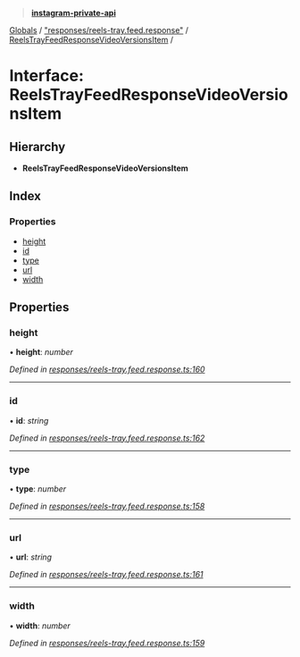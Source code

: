 > **[instagram-private-api](../README.md)**

[Globals](../README.md) / ["responses/reels-tray.feed.response"](../modules/_responses_reels_tray_feed_response_.md) / [ReelsTrayFeedResponseVideoVersionsItem](_responses_reels_tray_feed_response_.reelstrayfeedresponsevideoversionsitem.md) /

# Interface: ReelsTrayFeedResponseVideoVersionsItem

## Hierarchy

* **ReelsTrayFeedResponseVideoVersionsItem**

## Index

### Properties

* [height](_responses_reels_tray_feed_response_.reelstrayfeedresponsevideoversionsitem.md#height)
* [id](_responses_reels_tray_feed_response_.reelstrayfeedresponsevideoversionsitem.md#id)
* [type](_responses_reels_tray_feed_response_.reelstrayfeedresponsevideoversionsitem.md#type)
* [url](_responses_reels_tray_feed_response_.reelstrayfeedresponsevideoversionsitem.md#url)
* [width](_responses_reels_tray_feed_response_.reelstrayfeedresponsevideoversionsitem.md#width)

## Properties

###  height

• **height**: *number*

*Defined in [responses/reels-tray.feed.response.ts:160](https://github.com/dilame/instagram-private-api/blob/3e16058/src/responses/reels-tray.feed.response.ts#L160)*

___

###  id

• **id**: *string*

*Defined in [responses/reels-tray.feed.response.ts:162](https://github.com/dilame/instagram-private-api/blob/3e16058/src/responses/reels-tray.feed.response.ts#L162)*

___

###  type

• **type**: *number*

*Defined in [responses/reels-tray.feed.response.ts:158](https://github.com/dilame/instagram-private-api/blob/3e16058/src/responses/reels-tray.feed.response.ts#L158)*

___

###  url

• **url**: *string*

*Defined in [responses/reels-tray.feed.response.ts:161](https://github.com/dilame/instagram-private-api/blob/3e16058/src/responses/reels-tray.feed.response.ts#L161)*

___

###  width

• **width**: *number*

*Defined in [responses/reels-tray.feed.response.ts:159](https://github.com/dilame/instagram-private-api/blob/3e16058/src/responses/reels-tray.feed.response.ts#L159)*
